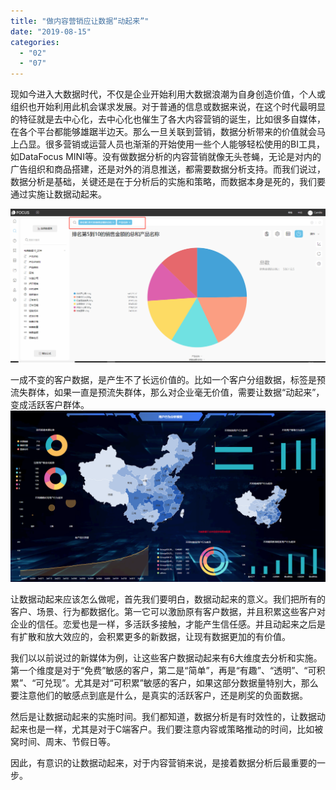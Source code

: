 ```yaml
---
title: "做内容营销应让数据“动起来”"
date: "2019-08-15"
categories: 
  - "02"
  - "07"
---
```


现如今进入大数据时代，不仅是企业开始利用大数据浪潮为自身创造价值，个人或组织也开始利用此机会谋求发展。对于普通的信息或数据来说，在这个时代最明显的特征就是去中心化，去中心化也催生了各大内容营销的诞生，比如很多自媒体，在各个平台都能够雄踞半边天。那么一旦关联到营销，数据分析带来的价值就会马上凸显。很多营销或运营人员也渐渐的开始使用一些个人能够轻松使用的BI工具，如DataFocus MINI等。没有做数据分析的内容营销就像无头苍蝇，无论是对内的广告组织和商品搭建，还是对外的消息推送，都需要数据分析支持。而我们说过，数据分析是基础，关键还是在于分析后的实施和策略，而数据本身是死的，我们要通过实施让数据动起来。

![](images/word-image-418.png)

一成不变的客户数据，是产生不了长远价值的。比如一个客户分组数据，标签是预流失群体，如果一直是预流失群体，那么对企业毫无价值，需要让数据“动起来”，变成活跃客户群体。![](images/word-image-428.png)

让数据动起来应该怎么做呢，首先我们要明白，数据动起来的意义。我们把所有的客户、场景、行为都数据化。第一它可以激励原有客户数据，并且积累这些客户对企业的信任。恋爱也是一样，多活跃多接触，才能产生信任感。并且动起来之后是有扩散和放大效应的，会积累更多的新数据，让现有数据更加的有价值。

我们以以前说过的新媒体为例，让这些客户数据动起来有6大维度去分析和实施。第一个维度是对于“免费”敏感的客户，第二是“简单”，再是“有趣”、“透明”、“可积累”、“可兑现”。尤其是对“可积累”敏感的客户，如果这部分数据量特别大，那么要注意他们的敏感点到底是什么，是真实的活跃客户，还是刷奖的负面数据。

然后是让数据动起来的实施时间。我们都知道，数据分析是有时效性的，让数据动起来也是一样，尤其是对于C端客户。我们要注意内容或策略推动的时间，比如被窝时间、周末、节假日等。

因此，有意识的让数据动起来，对于内容营销来说，是接着数据分析后最重要的一步。
